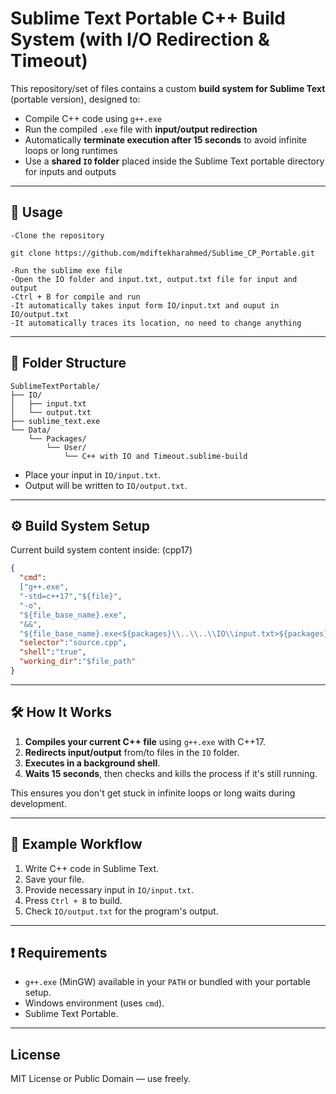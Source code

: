 
# Sublime Text Portable C++ Build System (with I/O Redirection & Timeout)

This repository/set of files contains a custom **build system for Sublime Text** (portable version), designed to:

- Compile C++ code using `g++.exe`
- Run the compiled `.exe` file with **input/output redirection**
- Automatically **terminate execution after 15 seconds** to avoid infinite loops or long runtimes
- Use a **shared `IO` folder** placed inside the Sublime Text portable directory for inputs and outputs

---

## 📁 Usage
    -Clone the repository
```
git clone https://github.com/mdiftekharahmed/Sublime_CP_Portable.git
```
    -Run the sublime exe file
    -Open the IO folder and input.txt, output.txt file for input and output
    -Ctrl + B for compile and run
    -It automatically takes input form IO/input.txt and ouput in IO/output.txt
    -It automatically traces its location, no need to change anything

---

## 📁 Folder Structure

```
SublimeTextPortable/
├── IO/
│   ├── input.txt
│   └── output.txt
├── sublime_text.exe
└── Data/
    └── Packages/
        └── User/
            └── C++ with IO and Timeout.sublime-build
```

- Place your input in `IO/input.txt`.
- Output will be written to `IO/output.txt`.

---

## ⚙ Build System Setup


Current build system content inside: (cpp17)

```json
{
  "cmd":
  ["g++.exe",
  "-std=c++17","${file}",
  "-o",
  "${file_base_name}.exe",
  "&&",
  "${file_base_name}.exe<${packages}\\..\\..\\IO\\input.txt>${packages}\\..\\..\\IO\\output.txt"],
  "selector":"source.cpp",
  "shell":"true",
  "working_dir":"$file_path"
}

```

---

## 🛠 How It Works

1. **Compiles your current C++ file** using `g++.exe` with C++17.
2. **Redirects input/output** from/to files in the `IO` folder.
3. **Executes in a background shell**.
4. **Waits 15 seconds**, then checks and kills the process if it's still running.

This ensures you don't get stuck in infinite loops or long waits during development.

---

## 🧪 Example Workflow

1. Write C++ code in Sublime Text.
2. Save your file.
3. Provide necessary input in `IO/input.txt`.
4. Press `Ctrl + B` to build.
5. Check `IO/output.txt` for the program's output.

---

## ❗ Requirements

- `g++.exe` (MinGW) available in your `PATH` or bundled with your portable setup.
- Windows environment (uses `cmd`).
- Sublime Text Portable.

---

## License

MIT License or Public Domain — use freely.
